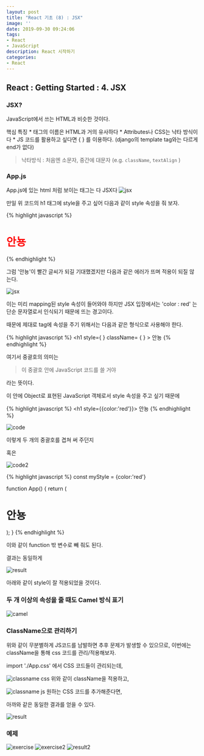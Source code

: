 ```yaml
---
layout: post
title: "React 기초 (8) : JSX"
image: ''
date: 2019-09-30 09:24:06
tags: 
- React
- JavaScript
description: React 시작하기 
categories:
- React
---
```


## React : Getting Started : 4. JSX


### JSX?

JavaScript에서 쓰는 HTML과 비슷한 것이다.

 핵심 특징
	* 태그의 이름은 HTML과 거의 유사하다
	* Attributes나 CSS는 낙타 방식이다
	* JS 코드를 활용하고 싶다면 {  } 를 이용하다. (django의 template tag와는 다르게 end가 없다)

> 낙타방식 : 처음엔 소문자, 중간에 대문자 (e.g. `className`, `textAlign` )

### App.js

App.js에 있는 html 처럼 보이는 태그는 다 JSX다
![jsx](/assets/img/react/2/4/jsx.png)

만일 위 코드의 h1 태그에 style을 주고 싶어 다음과 같이 style 속성을 줘 보자.

{% highlight javascript %}
<h1 style = 'color : red'> 안뇽 </h1>
{% endhighlight %}

그럼 '안뇽'이 빨간 글씨가 되길 기대했겠지만
다음과 같은 에러가 뜨며 적용이 되질 않는다.

![jsx](/assets/img/react/2/4/error.png)

이는 미리 mapping된 style 속성이 들어와야 하지만
JSX 입장에서는 'color : red' 는 단순 문자열로서 인식되기 때문에 뜨는 경고이다.

때문에 제대로 tag에 속성을 주기 위해서는 다음과 같은 형식으로 사용해야 한다.

{% highlight javascript %}
    <h1 style={ }  className= { } > 안뇽 </h1>
{% endhighlight %}

여기서 중괄호의 의미는 

> 이 중괄호 안에 JavaScript 코드를 쓸 거야

라는 뜻이다.

이 안에 Object로 표현된 JavaScript 객체로서 style 속성을 주고 싶기 때문에

{% highlight javascript %}
    <h1 style={{color:'red'}}> 안뇽 </h1>
{% endhighlight %}

![code](/assets/img/react/2/4/code.png)

이렇게 두 개의 중괄호를 겹쳐 써 주던지

혹은
 
![code2](/assets/img/react/2/4/code2.png)

{% highlight javascript %}
const  myStyle  = {color:'red'}

function  App() {
    return (
        <div  className="App">
            <h1  style={myStyle}> 안뇽 </h1>
        </div>
    );
}
{% endhighlight %}

이와 같이 function 밖 변수로 빼 줘도 된다.

결과는 동일하게 

![result](/assets/img/react/2/4/result.png)

아래와 같이 style이 잘 적용되었을 것이다.

### 두 개 이상의 속성을 줄 때도 Camel 방식 표기

![camel](/assets/img/react/2/4/camel.png)

### ClassName으로 관리하기 

위와 같이 무분별하게 JS코드를 남발하면 추후 문제가 발생할 수 있으므로,
이번에는 className을 통해 css 코드를 관리/적용해보자.

import './App.css' 에서 CSS 코드들이 관리되는데,

![classname css](/assets/img/react/2/4/classnamejs.png)
위와 같이 className을 적용하고,

![classname js](/assets/img/react/2/4/classnamecss.png)
원하는 CSS 코드를 추가해준다면,

아까와 같은 동일한 결과를 얻을 수 있다.

![result](/assets/img/react/2/4/result.png)

### 예제

![exercise](/assets/img/react/2/4/ex.png)
![exercise2](/assets/img/react/2/4/ex2.png)
![result2](/assets/img/react/2/4/result2.png)
